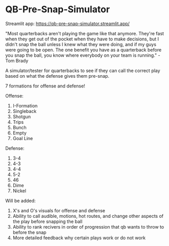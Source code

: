 # QB-Pre-Snap-Simulator

Streamlit app: https://qb-pre-snap-simulator.streamlit.app/

"Most quarterbacks aren't playing the game like that anymore. They're fast when they get out of the pocket when they have to make decisions, but I didn't snap the ball unless I knew what they were doing, and if my guys were going to be open. The one benefit you have as a quarterback before you snap the ball, you know where everybody on your team is running." - Tom Brady

A simulator/tester for quarterbacks to see if they can call the correct play based on what the defense gives them pre-snap.

7 formations for offense and defense!

Offense:
1. I-Formation
2. Singleback
3. Shotgun
4. Trips
5. Bunch
6. Empty
7. Goal Line

Defense:
1. 3-4
2. 4-3
3. 4-4
4. 5-2
5. 46
6. Dime
7. Nickel

Will be added:
1. X's and O's visuals for offense and defense
2. Ability to call audible, motions, hot routes, and change other aspects of the play before snapping the ball
3. Ability to rank recivers in order of progression that qb wants to throw to before the snap
4. More detailed feedback why certain plays work or do not work
